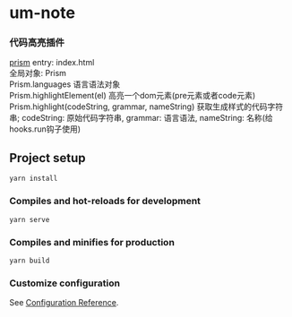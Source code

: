 # um-note

### 代码高亮插件
[prism](https://prismjs.com/extending.html)
entry: index.html
<br>
全局对象: Prism
<br>
Prism.languages  语言语法对象
<br>
Prism.highlightElement(el)  高亮一个dom元素(pre元素或者code元素)
<br>
Prism.highlight(codeString, grammar, nameString)  获取生成样式的代码字符串; codeString: 原始代码字符串, grammar: 语言语法, nameString: 名称(给hooks.run钩子使用)

## Project setup
```
yarn install
```

### Compiles and hot-reloads for development
```
yarn serve
```

### Compiles and minifies for production
```
yarn build
```

### Customize configuration
See [Configuration Reference](https://cli.vuejs.org/config/).
